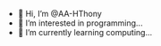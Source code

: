 - 👋 Hi, I’m @AA-HThony
- 👀 I’m interested in programming...
- 🌱 I’m currently learning computing...

<!---
AA-HThony/AA-HThony is a ✨ special ✨ repository because its `README.md` (this file) appears on your GitHub profile.
You can click the Preview link to take a look at your changes.
--->
